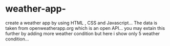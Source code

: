 # weather-app-
create a weather app by using HTML , CSS and Javascript...
The data is taken from openweatherapp.org which is an open API...
you may extain this further by adding more weather condition but here i show only 5 weather condition...
